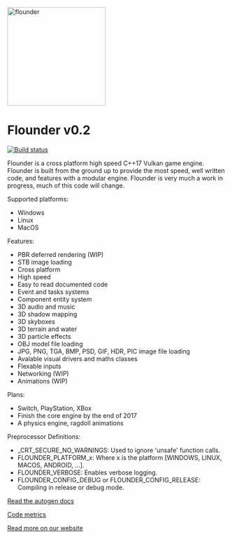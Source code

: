<img src="https://github.com/Equilibrium-Games/Flounder/blob/master/logo.png" alt="flounder" width=225>

# Flounder v0.2
[![Build status](https://ci.appveyor.com/api/projects/status/4uhakf6tt78wov7o?svg=true)](https://ci.appveyor.com/project/Mattparks/flounder)

Flounder is a cross platform high speed C++17 Vulkan game engine. Flounder is built from the ground up to provide the most speed, well written code, and features with a modular engine. Flounder is very much a work in progress, much of this code will change.

Supported platforms:
 * Windows
 * Linux
 * MacOS

Features:
 * PBR deferred rendering (WIP)
 * STB image loading
 * Cross platform
 * High speed
 * Easy to read documented code
 * Event and tasks systems
 * Component entity system
 * 3D audio and music
 * 3D shadow mapping
 * 3D skyboxes
 * 3D terrain and water
 * 3D particle effects
 * OBJ model file loading
 * JPG, PNG, TGA, BMP, PSD, GIF, HDR, PIC image file loading
 * Avalable visual drivers and maths classes
 * Flexable inputs
 * Networking (WIP)
 * Animations (WIP)
 
Plans:
 * Switch, PlayStation, XBox
 * Finish the core engine by the end of 2017
 * A physics engine, ragdoll animations
 
Preprocessor Definitions:
 * _CRT_SECURE_NO_WARNINGS: Used to ignore 'unsafe' function calls.
 * FLOUNDER_PLATFORM_x: Where x is the platform [WINDOWS, LINUX, MACOS, ANDROID, ...].
 * FLOUNDER_VERBOSE: Enables verbose logging.
 * FLOUNDER_CONFIG_DEBUG or FLOUNDER_CONFIG_RELEASE: Compiling in release or debug mode.

[Read the autogen docs](https://equilibrium-games.github.io/Flounder/Flounder.Core/docs/html/namespace_flounder.html)

[Code metrics](https://equilibrium-games.github.io/Flounder/Flounder.Core/docs/loc/LocMetrics.html)

[Read more on our website](https://equilibrium.games)